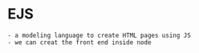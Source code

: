 # EJS
    - a modeling language to create HTML pages using JS
    - we can creat the front end inside node
